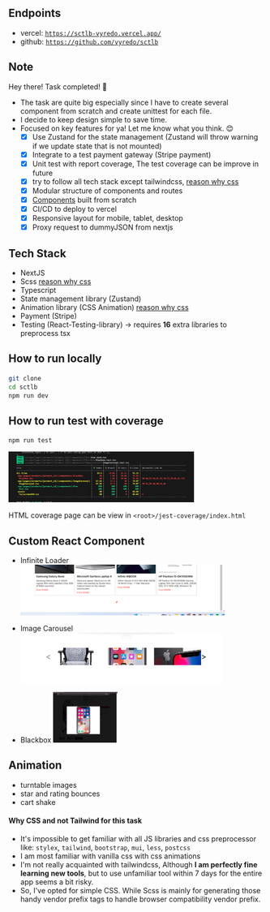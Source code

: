 ## Endpoints

- vercel: <a href="https://sctlb-vyredo.vercel.app/">`https://sctlb-vyredo.vercel.app/`</a>
- github: <a href="https://github.com/vyredo/sctlb">`https://github.com/vyredo/sctlb`</a>

## Note

Hey there! Task completed! 🎉

- The task are quite big especially since I have to create several component from scratch and create unittest for each file.
- I decide to keep design simple to save time.
- Focused on key features for ya! Let me know what you think. 😊
  - [x] Use Zustand for the state management (Zustand will throw warning if we update state that is not mounted)
  - [x] Integrate to a test payment gateway (Stripe payment)
  - [x] Unit test with report coverage, The test coverage can be improve in future
  - [x] try to follow all tech stack except tailwindcss, <a href="#why-css">reason why css</a>
  - [x] Modular structure of components and routes
  - [x] <a href="#custom-react-component">Components</a> built from scratch
  - [x] CI/CD to deploy to vercel
  - [x] Responsive layout for mobile, tablet, desktop
  - [x] Proxy request to dummyJSON from nextjs

## Tech Stack

- NextJS
- Scss <a href="#why-css">reason why css</a>
- Typescript
- State management library (Zustand)
- Animation library (CSS Animation) <a href="#why-css">reason why css</a>
- Payment (Stripe)
- Testing (React-Testing-library) -> requires **16** extra libraries to preprocess tsx

## How to run locally

```bash
git clone
cd sctlb
npm run dev
```

## How to run test with coverage

```bash
npm run test
```

<img src="./Readme_assets/Test_coverage.jpg" height=100>

HTML coverage page can be view in
`<root>/jest-coverage/index.html`

## Custom React Component

- Infinite Loader
  <img src="./Readme_assets/Infinite_Loader.jpg" height=100>

- Image Carousel
  <img src="./Readme_assets/Image_Carousel.jpg" height=100>

- Blackbox
  <img src="./Readme_assets/Image_Blackbox.jpg" height=100>

## Animation

- turntable images
- star and rating bounces
- cart shake

<h4 id="why-css">Why CSS and not Tailwind for this task </h4>

- It's impossible to get familiar with all JS libraries and css preprocessor like: `stylex`, `tailwind`, `bootstrap`, `mui`, `less`, `postcss`
- I am most familiar with vanilla css with css animations
- I'm not really acquainted with tailwindcss, Although <strong>I am perfectly fine learning new tools</strong>, but to use unfamiliar tool within 7 days for the entire app seems a bit risky.
- So, I've opted for simple CSS. While Scss is mainly for generating those handy vendor prefix tags to handle browser compatibility vendor prefix.
